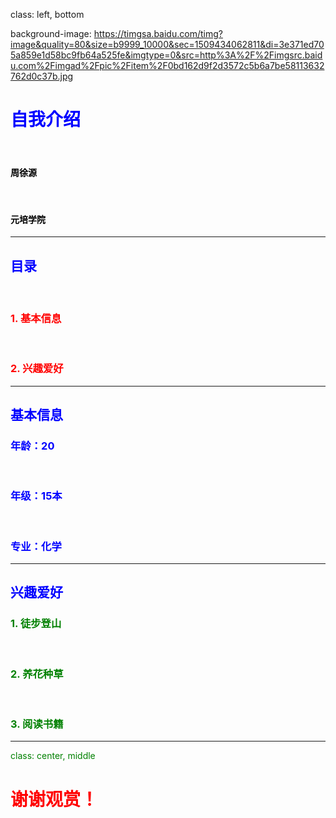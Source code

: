 ﻿class: left, bottom

background-image: https://timgsa.baidu.com/timg?image&quality=80&size=b9999_10000&sec=1509434062811&di=3e371ed705a859e1d58bc9fb64a525fe&imgtype=0&src=http%3A%2F%2Fimgsrc.baidu.com%2Fimgad%2Fpic%2Fitem%2F0bd162d9f2d3572c5b6a7be58113632762d0c37b.jpg

# <font color="blue">自我介绍

&nbsp;
&nbsp;
&nbsp;

#### <font color="black">周徐源 
&nbsp;
&nbsp;

#### <font color="black">元培学院

---

## <font color="blue">目录

&nbsp;

### <font color="red">1. 基本信息
&nbsp; 
&nbsp;

### <font color="red">2. 兴趣爱好

---

## <font color="blue">基本信息

### 年龄：20

&nbsp;

### 年级：15本

&nbsp;

### 专业：化学



---

## <font color="blue">兴趣爱好

###  <font color="green">1. 徒步登山

&nbsp;
&nbsp;


###  <font color="green">2. 养花种草

&nbsp;
&nbsp;


###  <font color="green">3. 阅读书籍

---

class: center, middle

# <font color="red"> 谢谢观赏！

